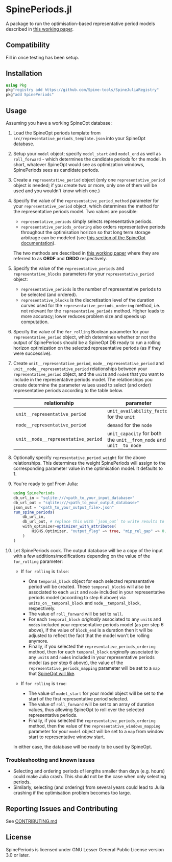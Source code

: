 # SpinePeriods.jl

A package to run the optimisation-based representative period models described in [this working paper](https://www.mech.kuleuven.be/en/tme/research/energy-systems-integration-modeling/pdf-publications/wp-esim2021-1).

## Compatibility

Fill in once testing has been setup.

## Installation

```julia
using Pkg
pkg"registry add https://github.com/Spine-tools/SpineJuliaRegistry"
pkg"add SpinePeriods"
```

## Usage

Assuming you have a working SpineOpt database:


1. Load the SpineOpt periods template from `src/representative_periods_template.json` into your SpineOpt database.
1. Setup your `model` object; specify `model_start` and `model_end` as well as `roll_forward` - which determines the candidate periods for the model. In short, whatever SpineOpt would see as optimization windows, SpinePeriods sees as candidate periods.
1. Create a `representative_period` object (only one `representative_period` object is needed; if you create two or more, only one of them will be used and you wouldn't know which one.)
1. Specify the value of the `representative_period_method` parameter for your `representative_period` object, which determines the method for the representative periods model. Two values are possible:
    - `representative_periods` simply selects representative periods.
    - `representative_periods_ordering` also orders representative periods throughout the optimisation horizon so that long term storage arbitrage can be modeled (see [this section of the SpineOpt documentation](https://spine-tools.github.io/SpineOpt.jl/latest/advanced_concepts/representative_days_w_seasonal_storage/)).

    The two methods are described in [this working paper](https://www.mech.kuleuven.be/en/tme/research/energy-systems-integration-modeling/pdf-publications/wp-esim2021-1) where they are referred to as **ORDF** and **ORDO** respectively.

1. Specify the value of the `representative_periods` and `representative_blocks` parameters for your `representative_period` object:
    - `representative_periods` is the number of representative periods to be selected (and ordered).
    - `representative_blocks` is the discretisation level of the duration curves used for the `representative_periods_ordering` method, i.e. not relevant for the `representative_periods` method. Higher leads to more accuracy; lower reduces problem size and speeds up computation.

1. Specify the value of the `for_rolling` Boolean parameter for your `representative_period` object, which determines whether or not the output of SpinePeriods should be a SpineOpt DB ready to run a rolling horizon optimization on the selected representative periods (as if they were successive).

1. Create `unit__representative_period`, `node__representative_period` and `unit__node__representative_period` relationships between your `representative_period` object, and the `unit`s and `node`s that you want to include in the representative periods model. The relationships you create determine the parameter values used to select (and order) representative periods according to the table below.

    | relationship | parameter |
    | --- | --- |
    | `unit__representative_period` | `unit_availability_factor` for the `unit`|
    | `node__representative_period` | `demand` for the `node`|
    | `unit__node__representative_period` | `unit_capacity` for both the `unit__from_node` and `unit__to_node` |

1. Optionally specify `representative_period_weight` for the above relationships. This determines the weight SpinePeriods will assign to the corresponding parameter value in the optimisation model. It defaults to 1.


1. You're ready to go! From Julia:
    ```julia
    using SpinePeriods
    db_url_in = "sqlite:///<path_to_your_input_database>"
    db_url_out = "sqlite:///<path_to_your_output_database>"
    json_out = "<path_to_your_output_file>.json" 
    run_spine_periods(
        db_url_in,
        db_url_out, # replace this with `json_out` to write results to a JSON file
        with_optimizer=optimizer_with_attributes(
            HiGHS.Optimizer, "output_flag" => true, "mip_rel_gap" => 0.01, "time_limit" => 600.0        
        )
    )
    ```

1. Let SpinePeriods cook. The output database will be a copy of the input with a few additions/modifications depending on the value of the `for_rolling` parameter:

    - If `for rolling` is `false`:

        - One `temporal_block` object for each selected representative period will be created. These `temporal_block`s will also be associated to each `unit` and `node` included in your representative periods model (according to step 6 above) via `units_on__temporal_block` and `node__temporal_block`, respectively.
        - The value of `roll_forward` will be set to `null`.
        - For each `temporal_block` *originally* associated to any `unit`s and `node`s included your representative periods model (as per step 6 above), if the value of `block_end` is a duration then it will be adjusted to reflect the fact that the model won't be rolling anymore.
        - Finally, if you selected the `representative_periods_ordering` method, then for each `temporal_block` *originally* associated to any `unit`s and `node`s included in your representative periods model (as per step 6 above), the value of the `representative_periods_mapping` parameter will be set to a `map` that [SpineOpt will like](https://spine-tools.github.io/SpineOpt.jl/latest/advanced_concepts/representative_days_w_seasonal_storage/).

    - If `for rolling` is `true`:
        - The value of `model_start` for your model object will be set to the start of the first representative period selected.
        - The value of `roll_forward` will be set to an array of duration values, thus allowing SpineOpt to roll over the selected representative periods.
        - Finally, if you selected the `representative_periods_ordering` method, then the value of the `representative_windows_mapping` parameter for your `model` object will be set to a `map` from window start to representative window start.

    In either case, the database will be ready to be used by SpineOpt.

### Troubleshooting and known issues
* Selecting and ordering periods of lengths smaller than days (e.g. hours) could make Julia crash. This should not be the case when only selecting periods.
* Similarly, selecting (and ordering) from several years could lead to Julia crashing if the optimisation problem becomes too large.


## Reporting Issues and Contributing

See [CONTRIBUTING.md](CONTRIBUTING.md)

## License

SpinePeriods is licensed under GNU Lesser General Public License version 3.0 or later.
